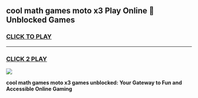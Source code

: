 
## cool math games moto x3 Play Online 👋 Unblocked Games
<h3>
<a href="https://news.freeplayer.one?title=cool_math_games_moto_x3&ref=17CMG">CLICK TO PLAY</a></h3>
<hr>

<h3>
<a href="https://news.freeplayer.one?title=cool_math_games_moto_x3&ref=17CMG">CLICK 2 PLAY</a>
  
</h3>

<a href="https://news.freeplayer.one?title=cool_math_games_moto_x3&ref=17CMG/"><img src="https://clearcache.store/games.png"></a>


**cool math games moto x3 games unblocked: Your Gateway to Fun and Accessible Online Gaming**
